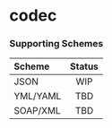 # codec

### Supporting Schemes
| Scheme    | Status |
| :---      | :----: |
| JSON      | WIP    |
| YML/YAML  | TBD    |
| SOAP/XML  | TBD    |
